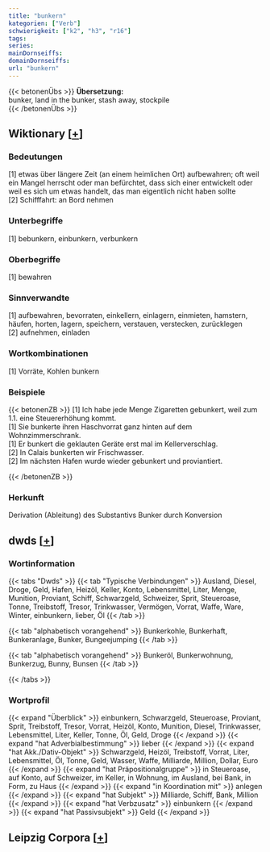 ```yaml
---
title: "bunkern"
kategorien: ["Verb"]
schwierigkeit: ["k2", "h3", "r16"]
tags:
series:
mainDornseiffs:
domainDornseiffs:
url: "bunkern"
---
```


{{< betonenÜbs >}}
**Übersetzung:**  
bunker, land in the bunker, stash away, stockpile  
{{< /betonenÜbs >}}

## Wiktionary [[+](https://de.wiktionary.org/wiki/bunkern)]

### Bedeutungen
[1] etwas über längere Zeit (an einem heimlichen Ort) aufbewahren; oft weil ein Mangel herrscht oder man befürchtet, dass sich einer entwickelt oder weil es sich um etwas handelt, das man eigentlich nicht haben sollte  
[2] Schifffahrt: an Bord nehmen  

### Unterbegriffe
[1] bebunkern, einbunkern, verbunkern  

### Oberbegriffe
[1] bewahren  

### Sinnverwandte
[1] aufbewahren, bevorraten, einkellern, einlagern, einmieten, hamstern, häufen, horten, lagern, speichern, verstauen, verstecken, zurücklegen  
[2] aufnehmen, einladen  

### Wortkombinationen
[1] Vorräte, Kohlen bunkern  

### Beispiele
{{< betonenZB >}}
[1] Ich habe jede Menge Zigaretten gebunkert, weil zum 1.1. eine Steuererhöhung kommt.  
[1] Sie bunkerte ihren Haschvorrat ganz hinten auf dem Wohnzimmerschrank.  
[1] Er bunkert die geklauten Geräte erst mal im Kellerverschlag.  
[2] In Calais bunkerten wir Frischwasser.  
[2] Im nächsten Hafen wurde wieder gebunkert und proviantiert.  

{{< /betonenZB >}}
### Herkunft
Derivation (Ableitung) des Substantivs Bunker durch Konversion  



## dwds [[+](https://www.dwds.de/wb/bunkern)]

### Wortinformation
{{< tabs "Dwds" >}}
{{< tab "Typische Verbindungen" >}}
Ausland, Diesel, Droge, Geld, Hafen, Heizöl, Keller, Konto, Lebensmittel, Liter, Menge, Munition, Proviant, Schiff, Schwarzgeld, Schweizer, Sprit, Steueroase, Tonne, Treibstoff, Tresor, Trinkwasser, Vermögen, Vorrat, Waffe, Ware, Winter, einbunkern, lieber, Öl
{{< /tab >}}

{{< tab "alphabetisch vorangehend" >}}
Bunkerkohle, Bunkerhaft, Bunkeranlage, Bunker, Bungeejumping
{{< /tab >}}

{{< tab "alphabetisch vorangehend" >}}
Bunkeröl, Bunkerwohnung, Bunkerzug, Bunny, Bunsen
{{< /tab >}}

{{< /tabs >}}

### Wortprofil
{{< expand "Überblick" >}} einbunkern, Schwarzgeld, Steueroase, Proviant, Sprit, Treibstoff, Tresor, Vorrat, Heizöl, Konto, Munition, Diesel, Trinkwasser, Lebensmittel, Liter, Keller, Tonne, Öl, Geld, Droge {{< /expand >}}
{{< expand "hat Adverbialbestimmung" >}} lieber {{< /expand >}}
{{< expand "hat Akk./Dativ-Objekt" >}} Schwarzgeld, Heizöl, Treibstoff, Vorrat, Liter, Lebensmittel, Öl, Tonne, Geld, Wasser, Waffe, Milliarde, Million, Dollar, Euro {{< /expand >}}
{{< expand "hat Präpositionalgruppe" >}} in Steueroase, auf Konto, auf Schweizer, im Keller, in Wohnung, im Ausland, bei Bank, in Form, zu Haus {{< /expand >}}
{{< expand "in Koordination mit" >}} anlegen {{< /expand >}}
{{< expand "hat Subjekt" >}} Milliarde, Schiff, Bank, Million {{< /expand >}}
{{< expand "hat Verbzusatz" >}} einbunkern {{< /expand >}}
{{< expand "hat Passivsubjekt" >}} Geld {{< /expand >}}

## Leipzig Corpora [[+](https://corpora.uni-leipzig.de/en/res?word=bunkern&corpusId=deu_newscrawl-public_2018)]

